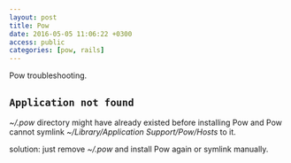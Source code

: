 ```yaml
---
layout: post
title: Pow
date: 2016-05-05 11:06:22 +0300
access: public
categories: [pow, rails]
---
```


Pow troubleshooting.

<!-- more -->

## `Application not found`

_~/.pow_ directory might have already existed before installing Pow and
Pow cannot symlink _~/Library/Application Support/Pow/Hosts_ to it.

solution: just remove _~/.pow_ and install Pow again or symlink manually.

